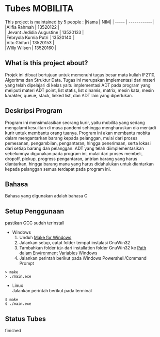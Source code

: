 # Tubes MOBILITA
This project is maintained by 5 people :
|Nama  | NIM|
   | ----- | ------------ | 
  |Alifia Rahmah   |   13520122     |  
 | Jevant Jedidia Augustine  |    13520133    |  
 |Febryola Kurnia Putri |     13520140   |  
  |Vito Ghifari |    13520153   |  
   |Willy Wilsen |     13520160    |  

## What is this project about?
   Projek ini dibuat bertujuan untuk memenuhi tugas besar mata kuliah IF2110, Algoritma dan Struktur Data.
   Tugas ini merupakan implementasi dari materi yang telah dipelajari di kelas yaitu implementasi ADT pada program
   yang meliputi materi ADT point, list statis, list dinamis, matrix, mesin kata, mesin karakter, queue, stack, 
   linked list, dan ADT lain yang diperlukan.
   
## Deskripsi Program
   Program ini mensimulasikan seorang kurir, yaitu mobilita yang sedang mengalami kesulitan di masa pandemi sehingga
   mengharuskan dia menjadi kurir untuk membantu orang tuanya. Program ini akan membantu mobita dalam mengantarkan
   barang kepada pelanggan, mulai dari proses pemesanan, pengambilan, pengantaran, hingga penerimaan, serta lokasi
   dari setiap barang dan pelanggan. ADT yang telah diimplementasikan sebelumnya digunakan pada program ini, mulai dari
   proses membeli, dropoff, pickup, progress pengantaran, antrian barang yang harus diantarkan, hingga barang mana yang
   harus didahulukan untuk diantarkan kepada pelanggan semua terdapat pada program ini.
   
## Bahasa
   Bahasa yang digunakan adalah bahasa C
   
## Setup Penggunaan
   pastikan GCC sudah terinstall
   * Windows
      1. Unduh [Make for Windows](http://gnuwin32.sourceforge.net/downlinks/make.php)
      2. Jalankan setup, catat folder tempat instalasi GnuWin32
      3. Tambahkan folder `bin` dari installation folder GnuWin32 ke [Path dalam Environment Variables Windows](https://www.architectryan.com/2018/03/17/add-to-the-path-on-windows-10/)
      4. Jalankan perintah berikut pada Windows Powershell/Command Prompt
   ```
   > make
   > ./main.exe
   ```
   
   * Linux
      <br>Jalankan perintah berikut pada terminal
   ```
   $ make
   $ ./main.exe
   ```
   
## Status Tubes
   finished
   
